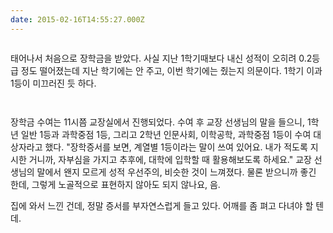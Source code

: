 ```yaml
---
date: 2015-02-16T14:55:27.000Z
---
```


<p><img src="https://static.sojin.io/images/migrated-photos/2015/Feb/--------1.jpg" alt=""></p>
<p>태어나서 처음으로 장학금을 받았다. 사실 지난 1학기때보다 내신 성적이 오히려 0.2등급 정도 떨어졌는데 지난 학기에는 안 주고, 이번 학기에는 줬는지 의문이다. 1학기 이과 1등이 미끄러진 듯 하다.</p>
<p><img src="https://static.sojin.io/images/migrated-photos/2015/Feb/--------4.jpg" alt=""></p>
<p><img src="https://static.sojin.io/images/migrated-photos/2015/Feb/--------2.jpg" alt=""></p>
<p>장학금 수여는 11시쯤 교장실에서 진행되었다. 수여 후 교장 선생님의 말을 들으니, 1학년 일반 1등과 과학중점 1등, 그리고 2학년 인문사회, 이학공학, 과학중점 1등이 수여 대상자라고 했다. &quot;장학증서를 보면, 계열별 1등이라는 말이 쓰여 있어요. 내가 적도록 지시한 거니까, 자부심을 가지고 추후에, 대학에 입학할 때 활용해보도록 하세요.&quot; 교장 선생님의 말에서 왠지 모르게 성적 우선주의, 비슷한 것이 느껴졌다. 물론 받으니까 좋긴 한데, 그렇게 노골적으로 표현하지 않아도 되지 않나요, 음.</p>
<p>집에 와서 느낀 건데, 정말 증서를 부자연스럽게 들고 있다. 어깨를 좀 펴고 다녀야 할 텐데.</p>
